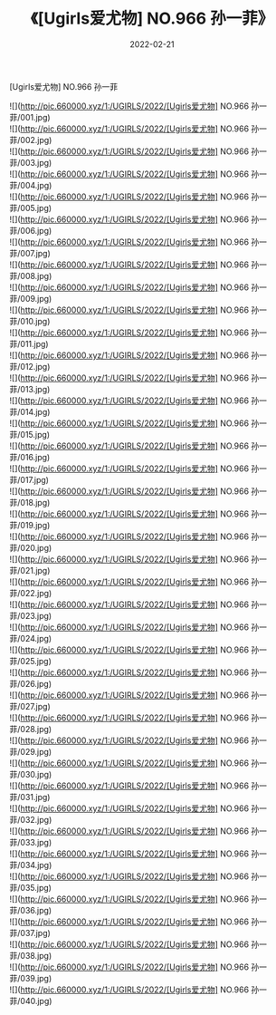 ﻿---
layout: post
title:  《[Ugirls爱尤物] NO.966 孙一菲》
date:   2022-02-21
img: http://pic.660000.xyz/1:/UGIRLS/2022/[Ugirls爱尤物] NO.966 孙一菲/000.jpg
categories: [美女, 清纯, 唯美]
---

[Ugirls爱尤物] NO.966 孙一菲

 ![](http://pic.660000.xyz/1:/UGIRLS/2022/[Ugirls爱尤物] NO.966 孙一菲/001.jpg) <br>![](http://pic.660000.xyz/1:/UGIRLS/2022/[Ugirls爱尤物] NO.966 孙一菲/002.jpg) <br>![](http://pic.660000.xyz/1:/UGIRLS/2022/[Ugirls爱尤物] NO.966 孙一菲/003.jpg) <br>![](http://pic.660000.xyz/1:/UGIRLS/2022/[Ugirls爱尤物] NO.966 孙一菲/004.jpg) <br>![](http://pic.660000.xyz/1:/UGIRLS/2022/[Ugirls爱尤物] NO.966 孙一菲/005.jpg) <br>![](http://pic.660000.xyz/1:/UGIRLS/2022/[Ugirls爱尤物] NO.966 孙一菲/006.jpg) <br>![](http://pic.660000.xyz/1:/UGIRLS/2022/[Ugirls爱尤物] NO.966 孙一菲/007.jpg) <br>![](http://pic.660000.xyz/1:/UGIRLS/2022/[Ugirls爱尤物] NO.966 孙一菲/008.jpg) <br>![](http://pic.660000.xyz/1:/UGIRLS/2022/[Ugirls爱尤物] NO.966 孙一菲/009.jpg) <br>![](http://pic.660000.xyz/1:/UGIRLS/2022/[Ugirls爱尤物] NO.966 孙一菲/010.jpg) <br>![](http://pic.660000.xyz/1:/UGIRLS/2022/[Ugirls爱尤物] NO.966 孙一菲/011.jpg) <br>![](http://pic.660000.xyz/1:/UGIRLS/2022/[Ugirls爱尤物] NO.966 孙一菲/012.jpg) <br>![](http://pic.660000.xyz/1:/UGIRLS/2022/[Ugirls爱尤物] NO.966 孙一菲/013.jpg) <br>![](http://pic.660000.xyz/1:/UGIRLS/2022/[Ugirls爱尤物] NO.966 孙一菲/014.jpg) <br>![](http://pic.660000.xyz/1:/UGIRLS/2022/[Ugirls爱尤物] NO.966 孙一菲/015.jpg) <br>![](http://pic.660000.xyz/1:/UGIRLS/2022/[Ugirls爱尤物] NO.966 孙一菲/016.jpg) <br>![](http://pic.660000.xyz/1:/UGIRLS/2022/[Ugirls爱尤物] NO.966 孙一菲/017.jpg) <br>![](http://pic.660000.xyz/1:/UGIRLS/2022/[Ugirls爱尤物] NO.966 孙一菲/018.jpg) <br>![](http://pic.660000.xyz/1:/UGIRLS/2022/[Ugirls爱尤物] NO.966 孙一菲/019.jpg) <br>![](http://pic.660000.xyz/1:/UGIRLS/2022/[Ugirls爱尤物] NO.966 孙一菲/020.jpg) <br>![](http://pic.660000.xyz/1:/UGIRLS/2022/[Ugirls爱尤物] NO.966 孙一菲/021.jpg) <br>![](http://pic.660000.xyz/1:/UGIRLS/2022/[Ugirls爱尤物] NO.966 孙一菲/022.jpg) <br>![](http://pic.660000.xyz/1:/UGIRLS/2022/[Ugirls爱尤物] NO.966 孙一菲/023.jpg) <br>![](http://pic.660000.xyz/1:/UGIRLS/2022/[Ugirls爱尤物] NO.966 孙一菲/024.jpg) <br>![](http://pic.660000.xyz/1:/UGIRLS/2022/[Ugirls爱尤物] NO.966 孙一菲/025.jpg) <br>![](http://pic.660000.xyz/1:/UGIRLS/2022/[Ugirls爱尤物] NO.966 孙一菲/026.jpg) <br>![](http://pic.660000.xyz/1:/UGIRLS/2022/[Ugirls爱尤物] NO.966 孙一菲/027.jpg) <br>![](http://pic.660000.xyz/1:/UGIRLS/2022/[Ugirls爱尤物] NO.966 孙一菲/028.jpg) <br>![](http://pic.660000.xyz/1:/UGIRLS/2022/[Ugirls爱尤物] NO.966 孙一菲/029.jpg) <br>![](http://pic.660000.xyz/1:/UGIRLS/2022/[Ugirls爱尤物] NO.966 孙一菲/030.jpg) <br>![](http://pic.660000.xyz/1:/UGIRLS/2022/[Ugirls爱尤物] NO.966 孙一菲/031.jpg) <br>![](http://pic.660000.xyz/1:/UGIRLS/2022/[Ugirls爱尤物] NO.966 孙一菲/032.jpg) <br>![](http://pic.660000.xyz/1:/UGIRLS/2022/[Ugirls爱尤物] NO.966 孙一菲/033.jpg) <br>![](http://pic.660000.xyz/1:/UGIRLS/2022/[Ugirls爱尤物] NO.966 孙一菲/034.jpg) <br>![](http://pic.660000.xyz/1:/UGIRLS/2022/[Ugirls爱尤物] NO.966 孙一菲/035.jpg) <br>![](http://pic.660000.xyz/1:/UGIRLS/2022/[Ugirls爱尤物] NO.966 孙一菲/036.jpg) <br>![](http://pic.660000.xyz/1:/UGIRLS/2022/[Ugirls爱尤物] NO.966 孙一菲/037.jpg) <br>![](http://pic.660000.xyz/1:/UGIRLS/2022/[Ugirls爱尤物] NO.966 孙一菲/038.jpg) <br>![](http://pic.660000.xyz/1:/UGIRLS/2022/[Ugirls爱尤物] NO.966 孙一菲/039.jpg) <br>![](http://pic.660000.xyz/1:/UGIRLS/2022/[Ugirls爱尤物] NO.966 孙一菲/040.jpg) <br>